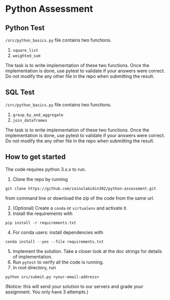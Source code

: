 # Python Assessment

## Python Test
`/src/python_basics.py` file contains two functions.
1. `square_list`
2. `weighted_sum`

The task is to write implementation of these two functions. Once 
the implementation is done, use pytest to validate if your answers
were correct. Do not modify the any other file in the repo when submitting the result.

## SQL Test
`/src/python_basics.py` file contains two functions.
1. `group_by_and_aggregate`
2. `join_dataframes`

The task is to write implementation of these two functions. Once 
the implementation is done, use pytest to validate if your answers
were correct. Do not modify the any other file in the repo when submitting the result.

## How to get started

The code requires python 3.x.x to run.

1. Clone the repo by running 

`git clone https://github.com/zainulabidin302/python-assessment.git`

from command line or download the zip of the code from the same url.

2. (Optional) Create a `conda` or `virtualenv` and activate it.
3. Install the requirements with 

`pip install -r requirements.txt`

4. For conda users: install dependencies with 

`conda install --yes --file requirements.txt`

5. Implement the solution. Take a closer look at the doc strings for details of implementation.
6. Run `pytest` to verify all the code is running.
7. In root directory, run 

`python src/submit.py <your-email-address>` 

(Notice: this will send your solution to our servers and grade your assignment. You only have 3 attempts.)

